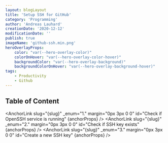 ```yaml
---
layout: blogLayout
title: 'Setup SSH for GitHub'
category: 'Programming'
author: 'Andreas Lauhard'
creationDate: '2020-12-12'
modificationDate: ''
publish: true
imageName: 'github-ssh.min.png'
heroOverlayProps: 
    color: "var(--hero-overlay-color)"
    colorOnHover: "var(--hero-overlay-color-hover)"
    backgroundColor: "var(--hero-overlay-background)"
    backgroundColorOnHover: "var(--hero-overlay-background-hover)"
tags: 
    - Productivity
    - Github
---
```


<script>
    import Slug from '../../../store/slug';
    import State from '../../../store/state';
    import { onMount, setContext } from 'svelte';

    import Content from './content.md';
    import AnchorLink from "../../../components/AnchorLink.svelte";
    export let slug = "";
    $: slug = $Slug;
  
   
    // State.x(false, "Navigation");
    console.log($State);
    export let anchorProps = {
        marginRight: "0px",
        size: "2em",
        color: "#a248f7e3"
    }
   
</script>

## Table of Content 
<!-- table of content -->
<AnchorLink slug="{slug}" _enum="1." margin="0px 3px 0 0" id="Check if OpenSSH service is running" {anchorProps} />
<AnchorLink slug="{slug}" _enum="2." margin="0px 3px 0 0" id="Check if SSH key exists" {anchorProps} />
<AnchorLink slug="{slug}" _enum="3." margin="0px 3px 0 0" id="Create a new SSH key" {anchorProps} />
<!-- table of content -->
<br>
<Content>
<!-- named slots -->

<!-- named slots -->
</Content>
<style>
    .image-container{
        display: flex; flex-direction:row; width:100% ; height:auto; flex-wrap: wrap; justify-content:center; align-items:center;
    }
    .image-margin{
        margin:15px;
    }
    
</style>


